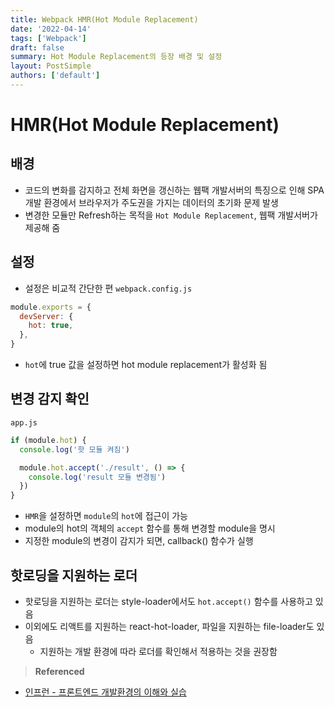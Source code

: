 ```yaml
---
title: Webpack HMR(Hot Module Replacement)
date: '2022-04-14'
tags: ['Webpack']
draft: false
summary: Hot Module Replacement의 등장 배경 및 설정
layout: PostSimple
authors: ['default']
---
```


# HMR(Hot Module Replacement)

## 배경

- 코드의 변화를 감지하고 전체 화면을 갱신하는 웹팩 개발서버의 특징으로 인해 SPA 개발 환경에서 브라우저가 주도권을 가지는 데이터의 초기화 문제 발생
- 변경한 모듈만 Refresh하는 목적을 `Hot Module Replacement`, 웹팩 개발서버가 제공해 줌

## 설정

- 설정은 비교적 간단한 편
  `webpack.config.js`

```javascript
module.exports = {
  devServer: {
    hot: true,
  },
}
```

- `hot`에 true 값을 설정하면 hot module replacement가 활성화 됨

## 변경 감지 확인

`app.js`

```javascript
if (module.hot) {
  console.log('핫 모듈 켜짐')

  module.hot.accept('./result', () => {
    console.log('result 모듈 변경됨')
  })
}
```

- `HMR`을 설정하면 `module`의 `hot`에 접근이 가능
- module의 hot의 객체의 `accept` 함수를 통해 변경할 module을 명시
- 지정한 module의 변경이 감지가 되면, callback() 함수가 실행

## 핫로딩을 지원하는 로더

- 핫로딩을 지원하는 로더는 style-loader에서도 `hot.accept()` 함수를 사용하고 있음
- 이외에도 리액트를 지원하는 react-hot-loader, 파일을 지원하는 file-loader도 있음
  - 지원하는 개발 환경에 따라 로더를 확인해서 적용하는 것을 권장함

> **Referenced**

- [인프런 - 프론트엔드 개발환경의 이해와 실습](https://www.inflearn.com/course/%ED%94%84%EB%A1%A0%ED%8A%B8%EC%97%94%EB%93%9C-%EA%B0%9C%EB%B0%9C%ED%99%98%EA%B2%BD/dashboard)
